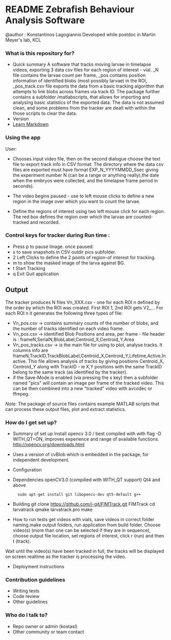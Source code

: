 # README Zebrafish Behaviour Analysis Software #

@author : Konstantinos Lagogiannis
Developed while postdoc in Martin Meyer's lab, KCL

### What is this repository for? ###

* Quick summary
A software that tracks moving larvae in timelapse videos, exporting 3 data csv files for each region of interest - vial. _N file contains the larvae count per frame, _pos contains position information of identified blobs (most possibly larvae) in the ROI, _pos_track.csv file exports the data from a basic tracking algorithm that attempts to link blobs across frames via track ID. 
The package further contains a subfolder /matlabscripts, that allows for importing and analysing basic statistics of the exported data. 
The data is not assumed clean, and some problems from the tracker are dealt with within the those scripts to clear the data.
* Version
* [Learn Markdown](https://bitbucket.org/tutorials/markdowndemo)


### Using the app ###
User:
 * Chooses input video file, then on the second dialogue choose the text file to export track info in CSV format.
The directory where the data csv files are exported must have  format EXP_N_YYYYMMDD_Ssec giving the experiment number N (can be a range or anything really),the date when the embryos were collected, and the timelapse frame period in seconds).

 * The video begins paused -  use to left mouse clicks to define a new region in the image over which you want to count the larvae.
 * Define the regions of interest using two left mouse click for each region. The red box defines the region over which the larvae are counted-tracked and recorded.

### Control keys for tracker during Run time :
 * Press p to pause Image. once paused:
 *  s to save snapshots in CSV outdir pics subfolder.
 *  2 Left Clicks to define the 2 points of region-of interest for tracking.
 *  m to show the masked image of the larva against BG.
 *  t Start Tracking
 *  q Exit Quit application

## Output
The tracker produces N files Vn_XXX.csv - one for each ROI n defined by the order by which the ROI was created. First ROI 1, 2nd ROI gets V2_... For each ROI n it generates the following three types of file:

* Vn_pos.csv -> contains summary counts of the number of blobs, and the number of tracks identified on each video frame.
* Vn_pos.csv -> identified Blob  Positions and area, per frame - file header is : frameN,SerialN,BlobLabel,Centroid_X,Centroid_Y,Area 
* Vn_pos_tracks.csv -> is the main file for using to plot, analyse tracks. It columns info are    frameN,TrackID,TrackBlobLabel,Centroid_X,Centroid_Y,Lifetime,Active,Inactive. This file allows analysis of tracks by giving positions Centroid_X, Centroid_Y along with TrackID - ie X,Y positions with the same TrackID belong to the same track (as identified by the tracker).
* if the Save-Mode is enabled (via pressing the s key) then a subfolder named "pics" will contain an image per frame of the tracked video. This can be then combined into a new "tracked" video with avcodec or ffmpeg.

*Note:* The package of source files contains example MATLAB scripts that can process these output files, plot and extract statistics.



 
### How do I get set up? ###

* Summary of set up
Install opencv 3.0 / best compiled with with flag -D WITH_QT=ON, improves experience and range of available functions.
http://opencv.org/downloads.html

* Uses a version of cvBlob which is embedded in the package, for independent development.
* Configuration
* Dependencies
 openCV3.0 (compilied with WITH_QT support)
 Qt4 and above

        sudo apt-get install git libopencv-dev qt5-default g++

* Building
        git clone https://github.com/i-git/FIMTrack.git FIMTrack
        cd larvatrack
        qmake larvatrack.pro
        make


* How to run tests
get videos with vials,
save videos in correct folder naming.make output folders, run application from build folder. Choose video(s) (more than one can be selected if they are in sequence), choose output file location, set regions of interest, click r (run) and then t (track).

Wait until the video(s) have been tracked in full, the tracks will be displayed on screen realtime as the tracker is processing the video.

* Deployment instructions


### Contribution guidelines ###

* Writing tests
* Code review
* Other guidelines

### Who do I talk to? ###

* Repo owner or admin (kostasl)
* Other community or team contact
